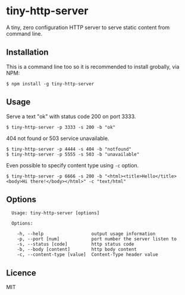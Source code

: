 # tiny-http-server

A tiny, zero configuration HTTP server to serve static content from command line.

## Installation

This is a command line too so it is recommended to install grobally, via NPM:

```
$ npm install -g tiny-http-server
```

## Usage

Serve a text "ok" with status code 200 on port 3333.

```
$ tiny-http-server -p 3333 -s 200 -b "ok"
```

404 not found or 503 service unavailable.

```
$ tiny-http-server -p 4444 -s 404 -b "notfound"
$ tiny-http-server -p 5555 -s 503 -b "unavailable"
```

Even possible to specify content type using `-c` option.

```
$ tiny-http-server -p 6666 -s 200 -b "<html><title>Hello</title><body>Hi there!</body></html>" -c "text/html"
```

## Options

```
  Usage: tiny-http-server [options]

  Options:

    -h, --help                  output usage information
    -p, --port [num]            port number the server listen to
    -s, --status [code]         http status code
    -b, --body [content]        http body content
    -c, --content-type [value]  Content-Type header value
```

## Licence

MIT
